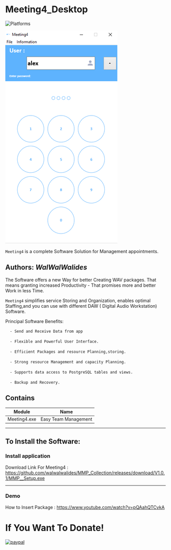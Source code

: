 # Meeting4_Desktop
![Platforms](https://img.shields.io/badge/Supported%20platforms-Win32%20and%20Win64-red.svg)

![](View/Img/MainView.png)

`Meeting4` is a complete Software Solution for Management appointments.


**Authors:**  *WalWalWalides*
------

The Software offers a new Way for better Creating WAV packages. That means granting increased Productivity - That promises more and better Work in less Time.

`Meeting4` simplifies service Storing and Organization, enables optimal Staffing,and you can use with different DAW ( Digital Audio Workstation) Software.




Principal Software Benefits:

      - Send and Receive Data from app

      - Flexible and Powerful User Interface.

      - Efficient Packages and resource Planning,storing.

      - Strong resource Management and capacity Planning.
      
      - Supports data access to PostgreSQL tables and views.
      
      - Backup and Recovery.


    
    


## Contains

| Module | Name | 
| --- | --- |
|Meeting4.exe|Easy Team Management |


------

## To Install the Software:

### Install application 


Download Link For Meeting4 : https://github.com/walwalwalides/MMP_Collection/releases/download/V1.0.1/MMP__Setup.exe

------

### Demo
How to Insert Package : 
https://www.youtube.com/watch?v=pQAahQTCvkA

# If You Want To Donate!

[![paypal](https://www.paypalobjects.com/en_US/i/btn/btn_donateCC_LG.gif)](https://www.paypal.com/cgi-bin/webscr?cmd=_s-xclick&hosted_button_id=Y79F36A9BGLHS&source=url)


